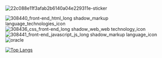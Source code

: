 
###
![22c088e11f3afab2b6140a04e229311e-sticker](https://github.com/sonji406/sonji406/assets/133579214/d4f5ff34-3e7e-476b-a47b-f9386795b533)


![308440_front-end_html_long shadow_markup language_technologies_icon](https://github.com/sonji406/sonji406/assets/133579214/126045c6-0e43-4164-8876-23448ae27096)
![308436_css_front-end_long shadow_web_web technology_icon](https://github.com/sonji406/sonji406/assets/133579214/7a19b162-966d-4ace-bc0e-2015cb8b53ed)
![308441_front-end_javascript_js_long shadow_markup language_icon](https://github.com/sonji406/sonji406/assets/133579214/7d3cc83b-1604-4201-a1cf-c6f5e8e87bf5)
![oracle](https://github.com/sonji406/sonji406/assets/133579214/61038680-3f08-44ca-ada2-ce291cfdd92b)

[![Top Langs](https://github-readme-stats.vercel.app/api/top-langs/?username=sonji406&size_weight=0.5&count_weight=0.5)](https://github.com/anuraghazra/github-readme-stats)
